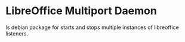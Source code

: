# LibreOffice Multiport Daemon

Is debian package for starts and stops multiple instances of libreoffice listeners.

